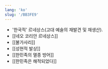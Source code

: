 ```yaml
---
lang: 'ko'
slug: '/BB3FE9'
---
```


- '한국적' 르네상스(고대 예술의 재발견 및 재생산).
- [[네오 코리안 르네상스]]
- [[불가사리]]
- [[성현적 발상]]
- [[한민족의 멸종 방어]]
- [[한민족은 해적되었다]]
